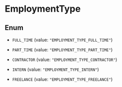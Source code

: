 

# EmploymentType

## Enum


* `FULL_TIME` (value: `"EMPLOYMENT_TYPE_FULL_TIME"`)

* `PART_TIME` (value: `"EMPLOYMENT_TYPE_PART_TIME"`)

* `CONTRACTOR` (value: `"EMPLOYMENT_TYPE_CONTRACTOR"`)

* `INTERN` (value: `"EMPLOYMENT_TYPE_INTERN"`)

* `FREELANCE` (value: `"EMPLOYMENT_TYPE_FREELANCE"`)



